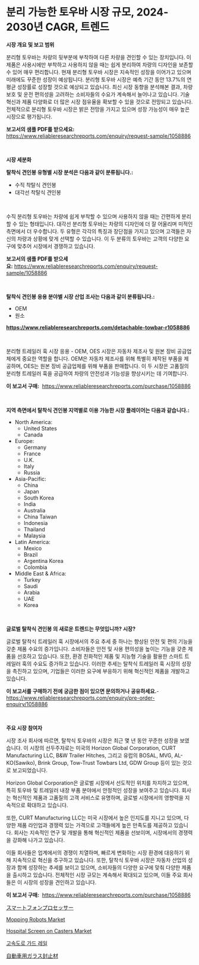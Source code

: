 <p><h1>분리 가능한 토우바 시장 규모, 2024-2030년 CAGR, 트렌드</h1></p><p><strong>시장 개요 및 보고 범위</strong></p>
<p><p>분리형 토우바는 차량의 뒷부분에 부착하여 다른 차량을 견인할 수 있는 장치입니다. 이 제품은 사용시에만 부착하고 사용하지 않을 때는 쉽게 분리하여 차량의 디자인을 보존할 수 있어 매우 편리합니다. 현재 분리형 토우바 시장은 지속적인 성장을 이어가고 있으며 미래에도 꾸준한 성장이 예상됩니다. 분리형 토우바 시장은 예측 기간 동안 13.7%의 연평균 성장률로 성장할 것으로 예상되고 있습니다. 최신 시장 동향을 분석해본 결과, 차량 보호 및 운전 편의성을 고려하는 소비자들의 수요가 계속해서 늘어나고 있습니다. 기술 혁신과 제품 다양화로 더 많은 시장 점유율을 확보할 수 있을 것으로 전망되고 있습니다. 전체적으로 분리형 토우바 시장은 밝은 전망을 가지고 있으며 성장 가능성이 매우 높은 시장으로 평가됩니다.</p></p>
<p><strong>보고서의 샘플 PDF를 받으세요:</strong> <a href="https://www.reliableresearchreports.com/enquiry/request-sample/1058886">https://www.reliableresearchreports.com/enquiry/request-sample/1058886</a></p>
<p>&nbsp;</p>
<p><strong>시장 세분화</strong></p>
<p><strong>탈착식 견인봉 유형별 시장 분석은 다음과 같이 분류됩니다.:</strong></p>
<p><ul><li>수직 착탈식 견인봉</li><li>대각선 착탈식 견인봉</li></ul></p>
<p>&nbsp;</p>
<p><p>수직 분리형 토우바는 차량에 쉽게 부착할 수 있으며 사용하지 않을 때는 간편하게 분리할 수 있는 형태입니다. 대각선 분리형 토우바는 차량의 디자인에 더 잘 어울리며 미적인 측면에서 더 우수합니다. 두 유형은 각각의 특징과 장단점을 가지고 있으며 고객들은 자신의 차량과 상황에 맞게 선택할 수 있습니다. 이 두 분류의 토우바는 고객의 다양한 요구에 맞추어 시장에서 경쟁하고 있습니다.</p></p>
<p><strong>보고서의 샘플 PDF를 받으세요:</strong>&nbsp;<a href="https://www.reliableresearchreports.com/enquiry/request-sample/1058886">https://www.reliableresearchreports.com/enquiry/request-sample/1058886</a></p>
<p>&nbsp;</p>
<p><strong> 탈착식 견인봉 응용 분야별 시장 산업 조사는 다음과 같이 분류됩니다.:</strong></p>
<p><ul><li>OEM</li><li>원소</li></ul></p>
<p><strong><a href="https://www.reliableresearchreports.com/detachable-towbar-r1058886">https://www.reliableresearchreports.com/detachable-towbar-r1058886</a></strong></p>
<p>&nbsp;</p>
<p><p> 분리형 트레일러 훅 시장 응용 - OEM, OES 시장은 자동차 제조사 및 원본 장비 공급업체에게 중요한 역할을 합니다. OEM은 자동차 제조사를 위해 특별히 제작된 부품을 제공하며, OES는 원본 장비 공급업체를 위해 부품을 판매합니다. 이 두 시장은 고품질의 분리형 트레일러 훅을 공급하여 차량의 안전성과 기능성을 향상시키는 데 기여합니다.</p></p>
<p><strong>이 보고서 구매:</strong>&nbsp; <a href="https://www.reliableresearchreports.com/purchase/1058886">https://www.reliableresearchreports.com/purchase/1058886</a></p>
<p>&nbsp;</p>
<p><strong>지역 측면에서 탈착식 견인봉 지역별로 이용 가능한 시장 플레이어는 다음과 같습니다.:</strong></p>
<p><ul>
    <li>
        North America:
        <ul>
            <li>United States</li>
            <li>Canada</li>
        </ul>
    </li>
    <li>
        Europe:
        <ul>
            <li>Germany</li>
            <li>France</li>
            <li>U.K.</li>
            <li>Italy</li>
            <li>Russia</li>
        </ul>
    </li>
    <li>
        Asia-Pacific:
        <ul>
            <li>China</li>
            <li>Japan</li>
            <li>South Korea</li>
            <li>India</li>
            <li>Australia</li>
            <li>China Taiwan</li>
            <li>Indonesia</li>
            <li>Thailand</li>
            <li>Malaysia</li>
        </ul>
    </li>
    <li>
        Latin America:
        <ul>
            <li>Mexico</li>
            <li>Brazil</li>
            <li>Argentina Korea</li>
            <li>Colombia</li>
        </ul>
    </li>
    <li>
        Middle East & Africa:
        <ul>
            <li>Turkey</li>
            <li>Saudi</li>
            <li>Arabia</li>
            <li>UAE</li>
            <li>Korea</li>
        </ul>
    </li>
    </ul></p>
<p>&nbsp;</p>
<p><strong>글로벌 탈착식 견인봉 의 새로운 트렌드는 무엇입니까? 시장?</strong></p>
<p><p>글로벌 탈착식 트레일러 훅 시장에서의 주요 추세 중 하나는 향상된 안전 및 편의 기능을 갖춘 제품 수요의 증가입니다. 소비자들은 안전 및 사용 편의성을 높이는 기능을 갖춘 제품을 선호하고 있습니다. 또한, 환경 친화적인 제품 및 지능형 기술을 활용한 스마트 트레일러 훅의 수요도 증가하고 있습니다. 이러한 추세는 탈착식 트레일러 훅 시장의 성장을 촉진하고 있으며, 기업들은 이러한 요구에 부응하기 위해 혁신적인 제품을 개발하고 있습니다.</p></p>
<p><strong>이 보고서를 구매하기 전에 궁금한 점이 있으면 문의하거나 공유하세요.</strong>- <a href="https://www.reliableresearchreports.com/enquiry/pre-order-enquiry/1058886">https://www.reliableresearchreports.com/enquiry/pre-order-enquiry/1058886</a></p>
<p>&nbsp;</p>
<p><strong>주요 시장 참여자</strong></p>
<p><p>시장 조사 회사에 따르면, 탈착식 토우바의 시장은 최근 몇 년 동안 꾸준한 성장을 보였습니다. 이 시장의 선두주자로는 미국의 Horizon Global Corporation, CURT Manufacturing LLC, B&W Trailer Hitches, 그리고 유럽의 BOSAL, MVG, AL-KO(Sawiko), Brink Group, Tow-Trust Towbars Ltd, GDW Group 등이 있는 것으로 보고되었습니다.</p><p>Horizon Global Corporation은 글로벌 시장에서 선도적인 위치를 차지하고 있으며, 특히 토우바 및 트레일러 내장 부품 분야에서 안정적인 성장을 보여주고 있습니다. 회사는 혁신적인 제품과 고품질의 고객 서비스로 유명하며, 글로벌 시장에서의 영향력을 지속적으로 확대하고 있습니다.</p><p>또한, CURT Manufacturing LLC는 미국 시장에서 높은 인지도를 지니고 있으며, 다양한 제품 라인업과 경쟁력 있는 가격으로 고객들에게 높은 만족도를 제공하고 있습니다. 회사는 지속적인 연구 및 개발을 통해 혁신적인 제품을 선보이며, 시장에서의 경쟁력을 강화해 나가고 있습니다.</p><p>이들 회사들은 업계에서의 경쟁이 치열하며, 빠르게 변화하는 시장 환경에 대응하기 위해 지속적으로 혁신을 추구하고 있습니다. 또한, 탈착식 토우바 시장은 자동차 산업의 성장과 함께 성장하는 추세를 보이고 있으며, 소비자들의 다양한 요구에 맞춰 다양한 제품을 출시하고 있습니다. 전체적인 시장 규모는 계속해서 확대되고 있으며, 이들 주요 회사들은 이 시장의 성장을 견인하고 있습니다.</p></p>
<p><strong>이 보고서 구매:</strong>&nbsp;&nbsp;<a href="https://www.reliableresearchreports.com/purchase/1058886">https://www.reliableresearchreports.com/purchase/1058886</a></p>
<p><p><a href="https://github.com/bevdtkn4419963/Market-Research-Report-List-1/blob/main/964210732786.md">スマートフォンプロセッサー</a></p><p><a href="https://view.publitas.com/reportprime-1/analyzing-mopping-robots-market-global-industry-perspective-and-forecast-2024-to-2031/">Mopping Robots Market</a></p><p><a href="https://noble-drawer-34c.notion.site/Hospital-Screen-on-Casters-Market-Research-Report-Its-History-and-Forecast-2024-to-2031-6da90fa265bb48ab9140ea734e8af96c">Hospital Screen on Casters Market</a></p><p><a href="https://medium.com/@felipegrrady654556/%EA%B3%A0%EC%86%8D%EB%8F%84%EB%A1%9C-%EA%B0%80%EB%93%9C-%EB%A0%88%EC%9D%BC-%EC%8B%9C%EC%9E%A5%EC%9D%80-%EC%8B%9C%EC%9E%A5-%EC%A0%90%EC%9C%A0%EC%9C%A8-%EC%8B%9C%EC%9E%A5-%EB%8F%99%ED%96%A5-%EB%B0%8F-%EC%8B%9C%EC%9E%A5-%EC%84%B1%EC%9E%A5%EC%97%90-%EB%8C%80%ED%95%9C-%EC%A0%95%EB%B3%B4%EB%A5%BC-%EC%A0%9C%EA%B3%B5%ED%95%A9%EB%8B%88%EB%8B%A4-8a0ef7ce7106">고속도로 가드 레일</a></p><p><a href="https://github.com/MosesSpinka1914/Market-Research-Report-List-1/blob/main/369401632787.md">自動車用ガラス封止材</a></p></p>